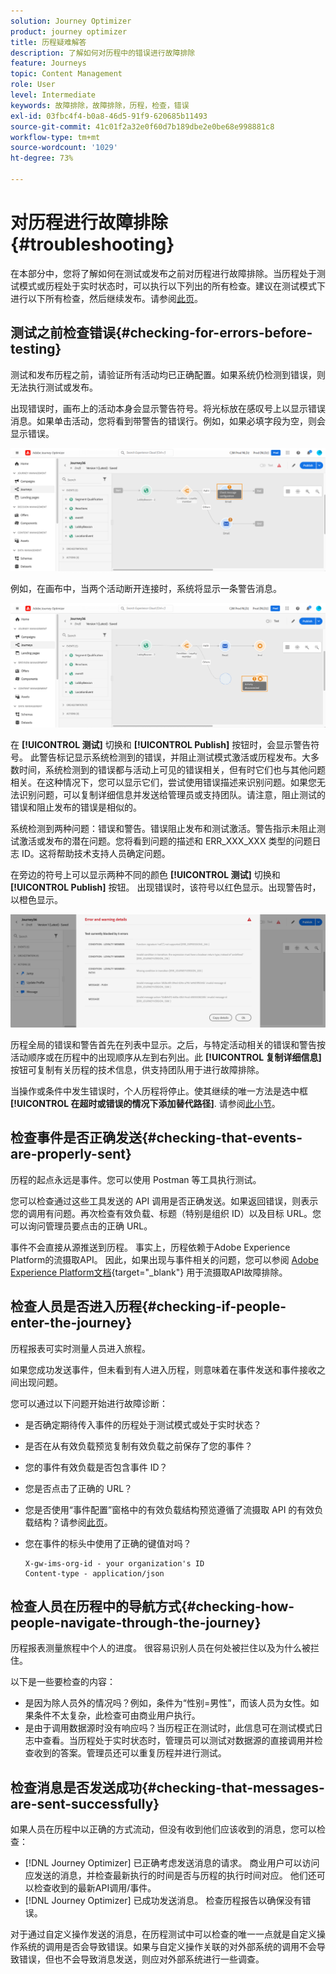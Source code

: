 ```yaml
---
solution: Journey Optimizer
product: journey optimizer
title: 历程疑难解答
description: 了解如何对历程中的错误进行故障排除
feature: Journeys
topic: Content Management
role: User
level: Intermediate
keywords: 故障排除，故障排除，历程，检查，错误
exl-id: 03fbc4f4-b0a8-46d5-91f9-620685b11493
source-git-commit: 41c01f2a32e0f60d7b189dbe2e0be68e998881c8
workflow-type: tm+mt
source-wordcount: '1029'
ht-degree: 73%

---
```


# 对历程进行故障排除{#troubleshooting}

在本部分中，您将了解如何在测试或发布之前对历程进行故障排除。当历程处于测试模式或历程处于实时状态时，可以执行以下列出的所有检查。建议在测试模式下进行以下所有检查，然后继续发布。请参阅[此页](../building-journeys/testing-the-journey.md)。

## 测试之前检查错误{#checking-for-errors-before-testing}

测试和发布历程之前，请验证所有活动均已正确配置。如果系统仍检测到错误，则无法执行测试或发布。

出现错误时，画布上的活动本身会显示警告符号。将光标放在感叹号上以显示错误消息。如果单击活动，您将看到带警告的错误行。例如，如果必填字段为空，则会显示错误。

![](assets/journey63.png)

例如，在画布中，当两个活动断开连接时，系统将显示一条警告消息。

![](assets/canvas-disconnected.png)

在 **[!UICONTROL 测试]** 切换和 **[!UICONTROL Publish]** 按钮时，会显示警告符号。 此警告标记显示系统检测到的错误，并阻止测试模式激活或历程发布。大多数时间，系统检测到的错误都与活动上可见的错误相关，但有时它们也与其他问题相关。在这种情况下，您可以显示它们，尝试使用错误描述来识别问题。如果您无法识别问题，可以复制详细信息并发送给管理员或支持团队。请注意，阻止测试的错误和阻止发布的错误是相似的。

系统检测到两种问题：错误和警告。错误阻止发布和测试激活。警告指示未阻止测试激活或发布的潜在问题。您将看到问题的描述和 ERR_XXX_XXX 类型的问题日志 ID。这将帮助技术支持人员确定问题。

在旁边的符号上可以显示两种不同的颜色 **[!UICONTROL 测试]** 切换和 **[!UICONTROL Publish]** 按钮。 出现错误时，该符号以红色显示。出现警告时，以橙色显示。

![](assets/journey75.png)

历程全局的错误和警告首先在列表中显示。之后，与特定活动相关的错误和警告按活动顺序或在历程中的出现顺序从左到右列出。此 **[!UICONTROL 复制详细信息]** 按钮可复制有关历程的技术信息，供支持团队用于进行故障排除。

当操作或条件中发生错误时，个人历程将停止。使其继续的唯一方法是选中框 **[!UICONTROL 在超时或错误的情况下添加替代路径]**. 请参阅[此小节](../building-journeys/using-the-journey-designer.md#paths)。

## 检查事件是否正确发送{#checking-that-events-are-properly-sent}

历程的起点永远是事件。您可以使用 Postman 等工具执行测试。

您可以检查通过这些工具发送的 API 调用是否正确发送。如果返回错误，则表示您的调用有问题。再次检查有效负载、标题（特别是组织 ID）以及目标 URL。您可以询问管理员要点击的正确 URL。

事件不会直接从源推送到历程。 事实上，历程依赖于Adobe Experience Platform的流摄取API。 因此，如果出现与事件相关的问题，您可以参阅 [Adobe Experience Platform文档](https://experienceleague.adobe.com/docs/experience-platform/ingestion/streaming/troubleshooting.html){target="_blank"} 用于流摄取API故障排除。

## 检查人员是否进入历程{#checking-if-people-enter-the-journey}

历程报表可实时测量人员进入旅程。

如果您成功发送事件，但未看到有人进入历程，则意味着在事件发送和事件接收之间出现问题。

您可以通过以下问题开始进行故障诊断：

* 是否确定期待传入事件的历程处于测试模式或处于实时状态？
* 是否在从有效负载预览复制有效负载之前保存了您的事件？
* 您的事件有效负载是否包含事件 ID？
* 您是否点击了正确的 URL？
* 您是否使用“事件配置”窗格中的有效负载结构预览遵循了流摄取 API 的有效负载结构？请参阅[此页](../event/about-creating.md#preview-the-payload)。
* 您在事件的标头中使用了正确的键值对吗？

  ```
  X-gw-ims-org-id - your organization's ID
  Content-type - application/json
  ```

## 检查人员在历程中的导航方式{#checking-how-people-navigate-through-the-journey}

历程报表测量旅程中个人的进度。 很容易识别人员在何处被拦住以及为什么被拦住。

以下是一些要检查的内容：

* 是因为除人员外的情况吗？例如，条件为“性别=男性”，而该人员为女性。如果条件不太复杂，此检查可由商业用户执行。
* 是由于调用数据源时没有响应吗？当历程正在测试时，此信息可在测试模式日志中查看。当历程处于实时状态时，管理员可以测试对数据源的直接调用并检查收到的答案。管理员还可以重复历程并进行测试。

## 检查消息是否发送成功{#checking-that-messages-are-sent-successfully}

如果人员在历程中以正确的方式流动，但没有收到他们应该收到的消息，您可以检查：

* [!DNL Journey Optimizer] 已正确考虑发送消息的请求。 商业用户可以访问应发送的消息，并检查最新执行的时间是否与历程的执行时间对应。 他们还可以检查收到的最新API调用/事件。
* [!DNL Journey Optimizer] 已成功发送消息。 检查历程报告以确保没有错误。

对于通过自定义操作发送的消息，在历程测试中可以检查的唯一一点就是自定义操作系统的调用是否会导致错误。如果与自定义操作关联的对外部系统的调用不会导致错误，但也不会导致消息发送，则应对外部系统进行一些调查。
